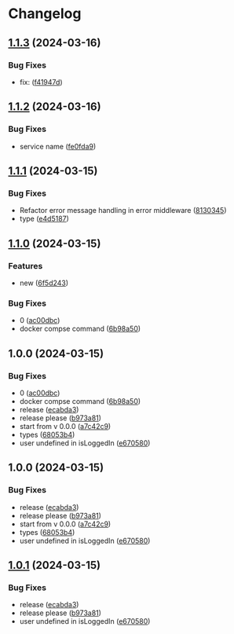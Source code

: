 # Changelog

## [1.1.3](https://github.com/yuji-luigi/flatmates-api/compare/flatmates-api-v1.1.2...flatmates-api-v1.1.3) (2024-03-16)


### Bug Fixes

* fix:  ([f41947d](https://github.com/yuji-luigi/flatmates-api/commit/f41947de27ed3c94edd900c6540df0f38f707c78))

## [1.1.2](https://github.com/yuji-luigi/flatmates-api/compare/flatmates-api-v1.1.1...flatmates-api-v1.1.2) (2024-03-16)


### Bug Fixes

* service name ([fe0fda9](https://github.com/yuji-luigi/flatmates-api/commit/fe0fda9ed8a843a8e47a4ea04397a021aa2dfcc5))

## [1.1.1](https://github.com/yuji-luigi/flatmates-api/compare/flatmates-api-v1.1.0...flatmates-api-v1.1.1) (2024-03-15)


### Bug Fixes

* Refactor error message handling in error middleware ([8130345](https://github.com/yuji-luigi/flatmates-api/commit/81303459257d986204d9b108d4b367016d73b3ee))
* type ([e4d5187](https://github.com/yuji-luigi/flatmates-api/commit/e4d518740131d970fb3aaaff775c5c5558d77eba))

## [1.1.0](https://github.com/yuji-luigi/flatmates-api/compare/flatmates-api-v1.0.0...flatmates-api-v1.1.0) (2024-03-15)


### Features

* new ([6f5d243](https://github.com/yuji-luigi/flatmates-api/commit/6f5d2436ad0787cbd55363b6e26f286372cde664))


### Bug Fixes

* 0 ([ac00dbc](https://github.com/yuji-luigi/flatmates-api/commit/ac00dbc856e19eae00c743da1bb5a9c61f1f0a98))
* docker compse command ([6b98a50](https://github.com/yuji-luigi/flatmates-api/commit/6b98a500aa5dcb5727fbcb94fc4eefe738b14f75))

## 1.0.0 (2024-03-15)


### Bug Fixes

* 0 ([ac00dbc](https://github.com/yuji-luigi/flatmates-api/commit/ac00dbc856e19eae00c743da1bb5a9c61f1f0a98))
* docker compse command ([6b98a50](https://github.com/yuji-luigi/flatmates-api/commit/6b98a500aa5dcb5727fbcb94fc4eefe738b14f75))
* release ([ecabda3](https://github.com/yuji-luigi/flatmates-api/commit/ecabda3ffed729a9cac25476ef8dce9aa4f700b0))
* release please ([b973a81](https://github.com/yuji-luigi/flatmates-api/commit/b973a81400b2158b6c296f0966ffde3c159596da))
* start from v 0.0.0 ([a7c42c9](https://github.com/yuji-luigi/flatmates-api/commit/a7c42c9b868d24f39a3eec8276470092e5d194cd))
* types ([68053b4](https://github.com/yuji-luigi/flatmates-api/commit/68053b4b1e231e95fd8611eedc0e0e688c1769fd))
* user undefined in isLoggedIn ([e670580](https://github.com/yuji-luigi/flatmates-api/commit/e670580a9c461022a04343117fd46162852b8642))

## 1.0.0 (2024-03-15)


### Bug Fixes

* release ([ecabda3](https://github.com/yuji-luigi/flatmates-api/commit/ecabda3ffed729a9cac25476ef8dce9aa4f700b0))
* release please ([b973a81](https://github.com/yuji-luigi/flatmates-api/commit/b973a81400b2158b6c296f0966ffde3c159596da))
* start from v 0.0.0 ([a7c42c9](https://github.com/yuji-luigi/flatmates-api/commit/a7c42c9b868d24f39a3eec8276470092e5d194cd))
* types ([68053b4](https://github.com/yuji-luigi/flatmates-api/commit/68053b4b1e231e95fd8611eedc0e0e688c1769fd))
* user undefined in isLoggedIn ([e670580](https://github.com/yuji-luigi/flatmates-api/commit/e670580a9c461022a04343117fd46162852b8642))

## [1.0.1](https://github.com/yuji-luigi/flatmates-api/compare/flatmates-api-v1.0.0...flatmates-api-v1.0.1) (2024-03-15)


### Bug Fixes

* release ([ecabda3](https://github.com/yuji-luigi/flatmates-api/commit/ecabda3ffed729a9cac25476ef8dce9aa4f700b0))
* release please ([b973a81](https://github.com/yuji-luigi/flatmates-api/commit/b973a81400b2158b6c296f0966ffde3c159596da))
* user undefined in isLoggedIn ([e670580](https://github.com/yuji-luigi/flatmates-api/commit/e670580a9c461022a04343117fd46162852b8642))
